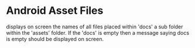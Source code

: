 # Android Asset Files
displays on screen the names of all files placed within 'docs' a sub folder within the 'assets' folder. If the 'docs' is empty then a message saying docs is empty should be displayed on screen.
